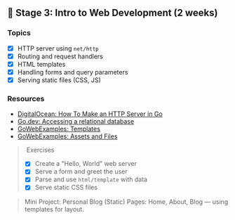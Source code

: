 ## 🔵 Stage 3: Intro to Web Development (2 weeks)

### Topics

- [x] HTTP server using `net/http`
- [x] Routing and request handlers
- [x] HTML templates
- [x] Handling forms and query parameters
- [x] Serving static files (CSS, JS)

### Resources

- [DigitalOcean: How To Make an HTTP Server in Go](https://www.digitalocean.com/community/tutorials/how-to-make-an-http-server-in-go)
- [Go.dev: Accessing a relational database](https://go.dev/doc/tutorial/database-access)
- [GoWebExamples: Templates](https://gowebexamples.com/templates/)
- [GoWebExamples: Assets and Files](https://gowebexamples.com/static-files/)

> ️ Exercises
> - [x] Create a "Hello, World" web server
> - [x] Serve a form and greet the user
> - [x] Parse and use `html/template` with data
> - [x] Serve static CSS files

> Mini Project: Personal Blog (Static)
> Pages: Home, About, Blog — using templates for layout.
